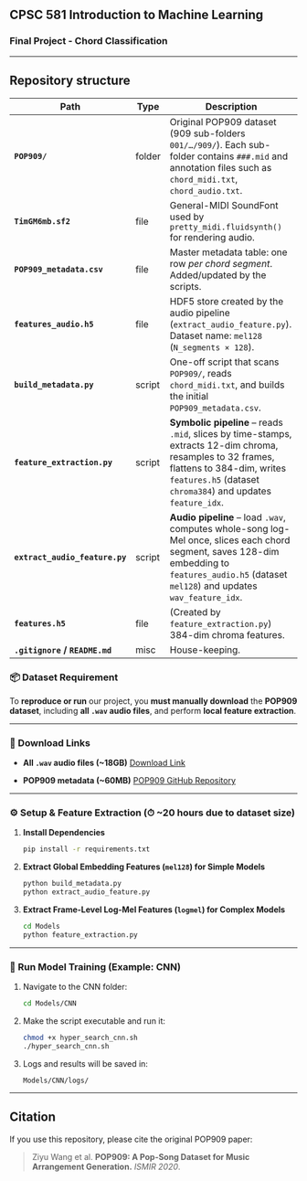


## CPSC 581 Introduction to Machine Learning 
### Final Project - Chord Classification

---
## Repository structure

| Path | Type | Description |
|------|------|-------------|
| **`POP909/`** | folder | Original POP909 dataset (909 sub-folders `001/…/909/`). Each sub-folder contains `###.mid` and annotation files such as `chord_midi.txt`, `chord_audio.txt`. |
| **`TimGM6mb.sf2`** | file | General-MIDI SoundFont used by `pretty_midi.fluidsynth()` for rendering audio. |
| **`POP909_metadata.csv`** | file | Master metadata table: one row *per chord segment*. Added/updated by the scripts. |
| **`features_audio.h5`** | file | HDF5 store created by the audio pipeline (`extract_audio_feature.py`). Dataset name: `mel128`  (`N_segments × 128`). |
| **`build_metadata.py`** | script | One-off script that scans `POP909/`, reads `chord_midi.txt`, and builds the initial `POP909_metadata.csv`. |
| **`feature_extraction.py`** | script | **Symbolic pipeline** – reads `.mid`, slices by time-stamps, extracts 12-dim chroma, resamples to 32 frames, flattens to 384-dim, writes `features.h5` (dataset `chroma384`) and updates `feature_idx`. |
| **`extract_audio_feature.py`** | script | **Audio pipeline** – load `.wav`, computes whole-song log-Mel once, slices each chord segment, saves 128-dim embedding to `features_audio.h5` (dataset `mel128`) and updates `wav_feature_idx`. |
| **`features.h5`** | file | (Created by `feature_extraction.py`) 384-dim chroma features. |
| **`.gitignore` / `README.md`** | misc | House-keeping. |


### 📦 Dataset Requirement

To **reproduce or run** our project, you **must manually download** the **POP909 dataset**, including **all `.wav` audio files**, and perform **local feature extraction**.

---

### 🔗 Download Links

* **All `.wav` audio files (\~18GB)**
  [Download Link]([https://yaleedu-my.sharepoint.com/:f:/g/personal/benlu_wang_yale_edu/EvW9mAXUU9xBqiFLTcPD3V4B9-qf9p5o---_ccdY8UkrPg?e=bIe80c](https://yaleedu-my.sharepoint.com/:f:/g/personal/benlu_wang_yale_edu/EvW9mAXUU9xBqiFLTcPD3V4BhRAx5YaLsrze7NgBBlYpkA?e=rBCbyn))

* **POP909 metadata (\~60MB)**
  [POP909 GitHub Repository](https://github.com/music-x-lab/POP909-Dataset/tree/master/POP909)

---

### ⚙️ Setup & Feature Extraction (⏱ \~20 hours due to dataset size)

1. **Install Dependencies**

   ```bash
   pip install -r requirements.txt
   ```

2. **Extract Global Embedding Features (`mel128`) for Simple Models**

   ```bash
   python build_metadata.py
   python extract_audio_feature.py
   ```

3. **Extract Frame-Level Log-Mel Features (`logmel`) for Complex Models**

   ```bash
   cd Models
   python feature_extraction.py
   ```

---

### 🧪 Run Model Training (Example: CNN)

1. Navigate to the CNN folder:

   ```bash
   cd Models/CNN
   ```

2. Make the script executable and run it:

   ```bash
   chmod +x hyper_search_cnn.sh
   ./hyper_search_cnn.sh
   ```

3. Logs and results will be saved in:

   ```
   Models/CNN/logs/
   ```


---


## Citation

If you use this repository, please cite the original POP909 paper:

> Ziyu Wang et al. **POP909: A Pop-Song Dataset for Music Arrangement
> Generation.** *ISMIR 2020*.

